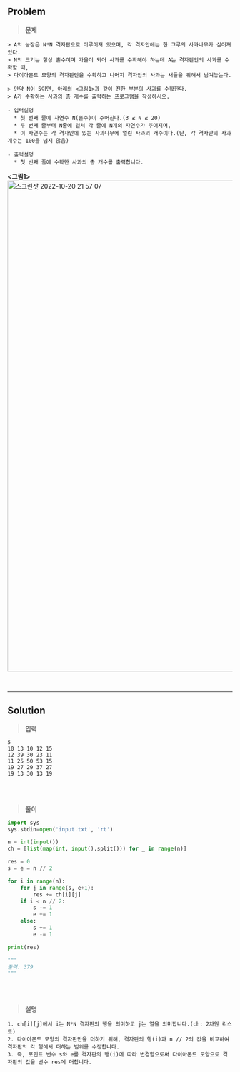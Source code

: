 ## Problem

> **문제**
  ```
  > A의 농장은 N*N 격자판으로 이루어져 있으며, 각 격자안에는 한 그루의 사과나무가 심어져 있다.
  > N의 크기는 항상 홀수이며 가을이 되어 사과를 수확해야 하는데 A는 격자판안의 사과를 수확할 때,
  > 다이아몬드 모양의 격자판만을 수확하고 나머지 격자안의 사과는 새들을 위해서 남겨놓는다.

  > 만약 N이 5이면, 아래의 <그림1>과 같이 진한 부분의 사과를 수확한다.
  > A가 수확하는 사과의 총 개수를 출력하는 프로그램을 작성하시오.

  - 입력설명
    * 첫 번째 줄에 자연수 N(홀수)이 주어진다.(3 ≤ N ≤ 20)
    * 두 번째 줄부터 N줄에 걸쳐 각 줄에 N개의 자연수가 주어지며,
    * 이 자연수는 각 격자안에 있는 사과나무에 열린 사과의 개수이다.(단, 각 격자안의 사과 개수는 100을 넘지 않음)

  - 출력설명
    * 첫 번째 줄에 수확한 사과의 총 개수를 출력합니다.
  ```
  **<그림1>**
  <img width="1100px" alt="스크린샷 2022-10-20 21 57 07" src="https://user-images.githubusercontent.com/89829943/196954882-3c44ada0-158e-49d6-b5aa-5a288a5224f5.png">
  
<br>
<hr>

## Solution

> **입력**
  ```
  5
  10 13 10 12 15
  12 39 30 23 11 
  11 25 50 53 15 
  19 27 29 37 27 
  19 13 30 13 19
  ```

<br>
<br>

> **풀이**
  ```python
  import sys
  sys.stdin=open('input.txt', 'rt')

  n = int(input())
  ch = [list(map(int, input().split())) for _ in range(n)]

  res = 0
  s = e = n // 2

  for i in range(n):
      for j in range(s, e+1):
          res += ch[i][j]
      if i < n // 2:
          s -= 1
          e += 1
      else:
          s += 1 
          e -= 1
  
  print(res)
  
  """
  출력: 379
  """
  ```

<br>
<br>

> **설명**
  ```
  1. ch[i][j]에서 i는 N*N 격자판의 행을 의미하고 j는 열을 의미합니다.(ch: 2차원 리스트)
  2. 다이아몬드 모양의 격자판만을 더하기 위해, 격자판의 행(i)과 n // 2의 값을 비교하여 격자판의 각 행에서 더하는 범위를 수정합니다.
  3. 즉, 포인트 변수 s와 e를 격자판의 행(i)에 따라 변경함으로써 다이아몬드 모양으로 격자판의 값을 변수 res에 더합니다.
  ```